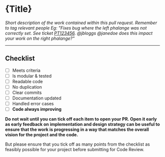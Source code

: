 # {Title}

*Short description of the work contained within this pull request. Remember to tag relevant people Eg: "Fixes bug where the left phalange was not correctly set. See ticket [PT123456](#). @jbloggs @janedoe does this impact your work on the right phalange?"*

---

## Checklist

- [ ] Meets criteria
- [ ] Is modular & tested
- [ ] Readable code
- [ ] No duplication
- [ ] Clear commits
- [ ] Documentation updated
- [ ] Handled error cases
- [ ] **Code always improving**

**Do not wait until you can tick off each item to open your PR. Open it early as early feedback on implementation and design strategy can be useful to ensure that the work is progressing in a way that matches the overall vision for the project and the code.**

But please ensure that you tick off as many points from the checklist as feasibly possible for your
project before submitting for Code Review.

[Code Review Guidelines]: https://eaglewood.administrateapp.com/KB/view/id/code-review-guidelines
[well formed]: http://tbaggery.com/2008/04/19/a-note-about-git-commit-messages.html
